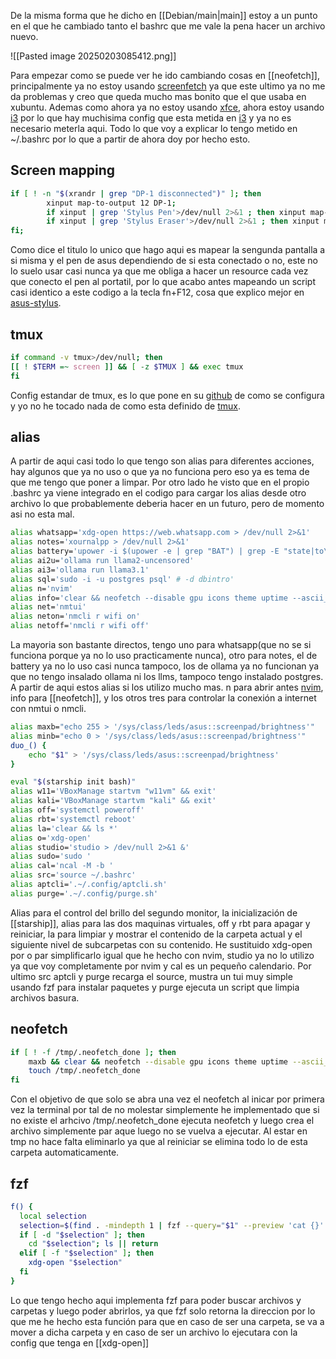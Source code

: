 De la misma forma que he dicho en [[Debian/main|main]] estoy a un punto en el que he cambiado tanto el bashrc que me vale la pena hacer un archivo nuevo.

![[Pasted image 20250203085412.png]]

Para empezar como se puede ver he ido cambiando cosas en [[neofetch]], principalmente ya no estoy usando [screenfetch](Xubuntu/screenfetch) ya que este ultimo ya no me da problemas y creo que queda mucho mas bonito que el que usaba en xubuntu. Ademas como ahora ya no estoy usando [xfce](Xubuntu/xfce), ahora estoy usando [i3](Debian/i3) por lo que hay muchisima config que esta metida en [i3](Debian/i3) y ya no es necesario meterla aqui.
Todo lo que voy a explicar lo tengo metido en ~/.bashrc por lo que a partir de ahora doy por hecho esto.

## Screen mapping

```bash
if [ ! -n "$(xrandr | grep "DP-1 disconnected")" ]; then
        xinput map-to-output 12 DP-1;
        if xinput | grep 'Stylus Pen'>/dev/null 2>&1 ; then xinput map-to-output $(xinput | grep 'Stylus Pen' | awk '{print $8}' | cut -d= -f 2) DP-1; fi
        if xinput | grep 'Stylus Eraser'>/dev/null 2>&1 ; then xinput map-to-output $(xinput | grep 'Stylus Eraser' | awk '{print $8}' | cut -d= -f 2) DP-1; fi
fi;
```

Como dice el titulo lo unico que hago aqui es mapear la sengunda pantalla a si misma y el  pen de asus dependiendo de si esta conectado o no, este no lo suelo usar casi nunca ya que me obliga a hacer un resource cada vez que conecto el pen al portatil, por lo que acabo antes mapeando un script casi identico a este codigo a la tecla fn+F12, cosa que explico mejor en [asus-stylus](Debian/asus-stylus).

## tmux

```bash
if command -v tmux>/dev/null; then
[[ ! $TERM =~ screen ]] && [ -z $TMUX ] && exec tmux
fi
```
Config estandar de tmux, es lo que pone en su [github](https://github.com/tmux/tmux) de como se configura y yo no he tocado nada de como esta definido de [tmux](Xubuntu/bashrc#tmux).

## alias

A partir de aqui casi todo lo que tengo son alias para diferentes acciones, hay algunos que ya no uso o que ya no funciona pero eso ya es tema de que me tengo que poner a limpar. Por otro lado he visto que en el propio .bashrc ya viene integrado en el codigo para cargar los alias desde otro archivo lo que probablemente deberia hacer en un futuro, pero de momento asi no esta mal.

``` bash
alias whatsapp='xdg-open https://web.whatsapp.com > /dev/null 2>&1'
alias notes='xournalpp > /dev/null 2>&1'
alias battery='upower -i $(upower -e | grep "BAT") | grep -E "state|to\ full|percentage"'
alias ai2u='ollama run llama2-uncensored'
alias ai3='ollama run llama3.1'
alias sql='sudo -i -u postgres psql' # -d dbintro'
alias n='nvim'
alias info='clear && neofetch --disable gpu icons theme uptime --ascii_distro Debian --ascii_bold on'
alias net='nmtui'
alias neton='nmcli r wifi on'
alias netoff='nmcli r wifi off'
```

La mayoria son bastante directos, tengo uno para whatsapp(que no se si funciona porque ya no lo uso practicamente nunca), otro para notes, el de battery ya no lo uso casi nunca tampoco, los de ollama ya no funcionan ya que no tengo insalado ollama ni los llms, tampoco tengo instalado postgres. A partir de aqui estos alias si los utilizo mucho mas. n para abrir antes [nvim](Debain/nvim), info para [[neofetch]], y los otros tres para controlar la conexión a internet con nmtui o nmcli.

``` bash
alias maxb="echo 255 > '/sys/class/leds/asus::screenpad/brightness'"
alias minb="echo 0 > '/sys/class/leds/asus::screenpad/brightness'"
duo_() {
    echo "$1" > '/sys/class/leds/asus::screenpad/brightness'
}

eval "$(starship init bash)"
alias w11='VBoxManage startvm "w11vm" && exit'
alias kali='VBoxManage startvm "kali" && exit'
alias off='systemctl poweroff'
alias rbt='systemctl reboot'
alias la='clear && ls *'
alias o='xdg-open'
alias studio='studio > /dev/null 2>&1 &'
alias sudo='sudo '
alias cal='ncal -M -b '
alias src='source ~/.bashrc'
alias aptcli='.~/.config/aptcli.sh'
alias purge='.~/.config/purge.sh'
```

Alias para el control del brillo del segundo monitor, la inicialización de [[starship]], alias para las dos maquinas virtuales, off y rbt para apagar y reiniciar, la para limpiar y mostrar el contenido de la carpeta actual y el siguiente nivel de subcarpetas con su contenido. He sustituido xdg-open por o par simplificarlo igual que he hecho con nvim, studio ya no lo utilizo ya que voy completamente por nvim y cal es un pequeño calendario. Por ultimo src aptcli y purge recarga el source, mustra un tui muy simple usando fzf para instalar paquetes y purge ejecuta un script que limpia archivos basura.

## neofetch
```bash
if [ ! -f /tmp/.neofetch_done ]; then
    maxb && clear && neofetch --disable gpu icons theme uptime --ascii_distro Debian --ascii_bold on
    touch /tmp/.neofetch_done
fi
```

Con el objetivo de que solo se abra una vez el neofetch al inicar por primera vez la terminal por tal de no molestar simplemente he implementado que si no existe el arhcivo /tmp/.neofetch_done ejecuta neofetch y luego crea el archivo simplemente par aque luego no se vuelva a ejecutar. Al estar en tmp no hace falta eliminarlo ya que al reiniciar se elimina todo lo de esta carpeta automaticamente.

## fzf

```bash
f() {
  local selection
  selection=$(find . -mindepth 1 | fzf --query="$1" --preview 'cat {}' --border --height 40% --layout=reverse)
  if [ -d "$selection" ]; then
    cd "$selection"; ls || return
  elif [ -f "$selection" ]; then
    xdg-open "$selection"
  fi
}
```

Lo que tengo hecho aqui implementa fzf para poder buscar archivos y carpetas y luego poder abrirlos, ya que fzf solo retorna la direccion por lo que me he hecho esta función para que en caso de ser una carpeta, se va a mover a dicha carpeta y en caso de ser un archivo lo ejecutara con la config que tenga en [[xdg-open]]